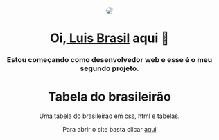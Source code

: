 <div align="center">
	<img src="https://pbs.twimg.com/profile_images/1511053753201397770/eoQwcqqm_400x400.jpg" style="border-radius:50%">
</div>
<div align="center">
	<h1 align="center">Oi,<a href="https://github.com/Capitaozila"> Luis Brasil</a> aqui 👋</h1>
	<h3 align="center">Estou começando como desenvolvedor web e esse é o meu segundo projeto.</h3>
</div>
<div align="center">
<h1 align="center" color="white">Tabela do brasileirão</h2>
<p">Uma tabela do brasileirao em css, html e tabelas.</p>
</div>


<span align="center">
<p>Para abrir o site basta clicar <a href="https://capitaozila.github.io/brasileirao/">aqui</a></p>
<qspan>